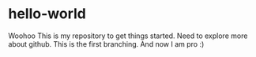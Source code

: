 # hello-world
Woohoo
This is my repository to get things started.
Need to explore more about github.
This is the first branching.
And now I am pro :)
